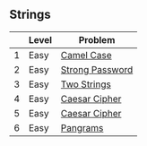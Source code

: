 ## Strings


|     | Level  | Problem |
|-----|--------|---------|
| 1   | Easy   | [Camel Case](https://github.com/rdvnabay/hackerrank-algorithms/tree/master/src/Algorithms/Strings/Solutions/CamelCase.cs) | 
| 2   | Easy   | [Strong Password](https://github.com/rdvnabay/hackerrank-algorithms/tree/master/src/Algorithms/Strings/Solutions/StrongPassword.cs) |
| 3   | Easy   | [Two Strings](https://github.com/rdvnabay/hackerrank-algorithms/tree/master/src/Algorithms/Strings/Solutions/TwoStrings.cs) | 
| 4   | Easy   | [Caesar Cipher](https://github.com/rdvnabay/hackerrank-algorithms/tree/master/src/Algorithms/Strings/Solutions/CaesarCipher.cs) | 
| 5   | Easy   | [Caesar Cipher](https://github.com/rdvnabay/hackerrank-algorithms/tree/master/src/Algorithms/Strings/Solutions/AlternatingCharacters.cs) | 
| 6   | Easy   | [Pangrams](https://github.com/rdvnabay/hackerrank-algorithms/tree/master/src/Algorithms/Strings/Solutions/Pangrams.cs) |
								   